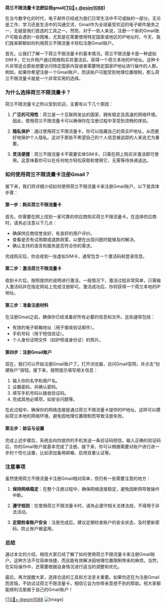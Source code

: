 **荷兰不限流量卡怎麽註冊gmail[[TG💪+ @esim1088](https://t.me/s/esim1088)]**

在当今数字化的时代，电子邮件已经成为我们日常生活中不可或缺的一部分。无论是工作、学习还是生活中的沟通交流，Gmail作为全球最受欢迎的电子邮件服务之一，无疑是我们首选的工具之一。然而，对于一些人来说，注册一个新的Gmail账户可能会遇到一些困难，尤其是在需要使用特定国家或地区的IP地址时。今天，我们就来聊聊如何利用荷兰不限流量卡轻松注册Gmail账户。

首先，让我们了解一下荷兰不限流量卡的基本情况。荷兰不限流量卡是一种虚拟SIM卡，它允许用户通过网络购买并激活后，获得一个荷兰本地的IP地址。这种卡片非常适合那些想要访问特定国家内容或者需要特定国家IP地址进行操作的人群。例如，如果你希望注册一个Gmail账户，而该账户可能受到地理位置限制，那么荷兰不限流量卡就是一个非常实用的选择。

### **为什么选择荷兰不限流量卡？**

荷兰不限流量卡之所以受到欢迎，主要有以下几个原因：

1. **广泛的可用性**：荷兰是一个互联网发达的国家，拥有稳定且高速的网络环境。因此，使用荷兰不限流量卡可以确保你在注册过程中享受到流畅的体验。
   
2. **隐私保护**：通过使用荷兰不限流量卡，你可以隐藏自己的真实IP地址，从而更好地保护个人隐私。这对于那些不希望自己的个人信息被追踪的人来说尤为重要。

3. **灵活便捷**：荷兰不限流量卡不需要实体SIM卡，只需在网上购买并激活即可使用。这意味着你可以在任何地方轻松获取和使用它，无需等待快递送达。

### **如何使用荷兰不限流量卡注册Gmail？**

接下来，我们将详细介绍如何使用荷兰不限流量卡来注册Gmail账户。以下是具体步骤：

#### **第一步：购买荷兰不限流量卡**
首先，你需要在网上找到一家可靠的供应商购买荷兰不限流量卡。在选择供应商时，请务必注意以下几点：
- 确保供应商信誉良好，有良好的用户评价。
- 查看是否有试用期或退款政策，以便在出现问题时能够及时解决。
- 确认支持的语言和服务是否符合你的需求。

完成购买后，你会收到一张虚拟SIM卡，通常包含一个激活码和登录信息。

#### **第二步：激活荷兰不限流量卡**
收到卡片后，按照提供的说明进行激活。一般情况下，激活过程非常简单，只需输入激活码并在指定网站上完成注册即可。激活成功后，你将获得一个荷兰本地的IP地址。

#### **第三步：准备注册材料**
在注册Gmail之前，确保你已经准备好所有必要的信息和文件。这些通常包括：
- 有效的电子邮箱地址（用于接收验证邮件）。
- 手机号码（用于短信验证）。
- 个人身份证明文件（如护照或身份证）的照片。

#### **第四步：注册Gmail账户**
现在，我们可以开始注册Gmail账户了。打开浏览器，访问Gmail官网，并点击“创建账户”按钮。接下来，按照提示填写相关信息：

1. 输入你的名字和用户名。
2. 设置密码，并确认密码。
3. 填写手机号码以接收验证码。
4. 完成其他必填项，如安全问题等。

在此过程中，确保你的网络连接是通过荷兰不限流量卡提供的IP地址。这样可以模拟荷兰本地的网络环境，避免因地理位置限制而导致注册失败。

#### **第五步：验证与设置**
完成上述步骤后，系统会向你提供的手机发送一条验证码短信。输入正确的验证码后，你的Gmail账户就基本完成了注册。接下来，你可以根据需要对账户进行进一步的个性化设置，比如添加备用邮箱、启用双重认证等。

### **注意事项**

虽然使用荷兰不限流量卡注册Gmail相对简单，但仍有一些需要注意的地方：

1. **保持网络稳定**：在整个注册过程中，确保网络连接稳定，避免因断网导致操作中断。
   
2. **遵守规则**：在使用荷兰不限流量卡时，请务必遵守相关法律法规，不得用于非法活动。

3. **定期检查账户安全**：注册完成后，建议定期检查账户的安全状态，及时更新密码，防止账户被盗用。

### **总结**

通过本文的介绍，相信大家已经了解了如何使用荷兰不限流量卡来注册Gmail账户。这种方法不仅简单快捷，而且能有效解决因地理位置限制带来的麻烦。当然，在实际操作中，还需要根据自身情况进行适当的调整和优化。

最后，再次提醒大家，选择合适的工具和方法至关重要。如果你还在为注册Gmail而苦恼，不妨试试荷兰不限流量卡，相信它会为你带来意想不到的帮助。祝大家都能顺利注册属于自己的Gmail账户！

[[TG💪+ @esim1088](https://t.me/s/esim1088) ![Image](https://i.postimg.cc/4NQfJmqS/Snipaste-2025-05-13-00-14-12.png)]